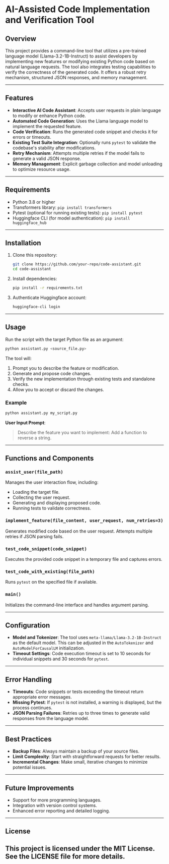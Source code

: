 # AI-Assisted Code Implementation and Verification Tool

## Overview
This project provides a command-line tool that utilizes a pre-trained language model (Llama-3.2-1B-Instruct) to assist developers by implementing new features or modifying existing Python code based on natural language requests. The tool also integrates testing capabilities to verify the correctness of the generated code. It offers a robust retry mechanism, structured JSON responses, and memory management.

---

## Features
- **Interactive AI Code Assistant**: Accepts user requests in plain language to modify or enhance Python code.
- **Automated Code Generation**: Uses the Llama language model to implement the requested feature.
- **Code Verification**: Runs the generated code snippet and checks it for errors or timeouts.
- **Existing Test Suite Integration**: Optionally runs `pytest` to validate the codebase's stability after modifications.
- **Retry Mechanism**: Attempts multiple retries if the model fails to generate a valid JSON response.
- **Memory Management**: Explicit garbage collection and model unloading to optimize resource usage.

---

## Requirements
- Python 3.8 or higher
- Transformers library: `pip install transformers`
- Pytest (optional for running existing tests): `pip install pytest`
- Huggingface CLI (for model authentication): `pip install huggingface_hub`

---

## Installation
1. Clone this repository:
   ```bash
   git clone https://github.com/your-repo/code-assistant.git
   cd code-assistant
   ```
2. Install dependencies:
   ```bash
   pip install -r requirements.txt
   ```
3. Authenticate Huggingface account:
   ```bash
   huggingface-cli login
   ```

---

## Usage
Run the script with the target Python file as an argument:
```bash
python assistant.py <source_file.py>
```
The tool will:
1. Prompt you to describe the feature or modification.
2. Generate and propose code changes.
3. Verify the new implementation through existing tests and standalone checks.
4. Allow you to accept or discard the changes.

### Example
```bash
python assistant.py my_script.py
```
**User Input Prompt**:
> Describe the feature you want to implement: Add a function to reverse a string.

---

## Functions and Components

### `assist_user(file_path)`
Manages the user interaction flow, including:
- Loading the target file.
- Collecting the user request.
- Generating and displaying proposed code.
- Running tests to validate correctness.

### `implement_feature(file_content, user_request, num_retries=3)`
Generates modified code based on the user request. Attempts multiple retries if JSON parsing fails.

### `test_code_snippet(code_snippet)`
Executes the provided code snippet in a temporary file and captures errors.

### `test_code_with_existing(file_path)`
Runs `pytest` on the specified file if available.

### `main()`
Initializes the command-line interface and handles argument parsing.

---

## Configuration
- **Model and Tokenizer**: The tool uses `meta-llama/Llama-3.2-1B-Instruct` as the default model. This can be adjusted in the `AutoTokenizer` and `AutoModelForCausalLM` initialization.
- **Timeout Settings**: Code execution timeout is set to 10 seconds for individual snippets and 30 seconds for `pytest`.

---

## Error Handling
- **Timeouts**: Code snippets or tests exceeding the timeout return appropriate error messages.
- **Missing Pytest**: If `pytest` is not installed, a warning is displayed, but the process continues.
- **JSON Parsing Failures**: Retries up to three times to generate valid responses from the language model.

---

## Best Practices
- **Backup Files**: Always maintain a backup of your source files.
- **Limit Complexity**: Start with straightforward requests for better results.
- **Incremental Changes**: Make small, iterative changes to minimize potential issues.

---

## Future Improvements
- Support for more programming languages.
- Integration with version control systems.
- Enhanced error reporting and detailed logging.

---

## License
This project is licensed under the MIT License. See the LICENSE file for more details.
---
